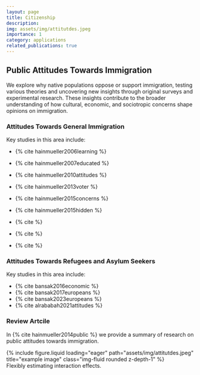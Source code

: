 ```yaml
---
layout: page
title: Citizenship
description: 
img: assets/img/attitutdes.jpeg
importance: 1
category: applications
related_publications: true
---
```



## Public Attitudes Towards Immigration

We explore why native populations oppose or support immigration, testing various theories and uncovering new insights through original surveys and experimental research. These insights contribute to the broader understanding of how cultural, economic, and sociotropic concerns shape opinions on immigration.

### Attitudes Towards General Immigration

Key studies in this area include:
- {% cite hainmueller2006learning %}
- {% cite hainmueller2007educated %}


- {% cite hainmueller2010attitudes %}
- {% cite hainmueller2013voter %}
- {% cite hainmueller2015concerns %}
- {% cite hainmueller2015hidden %}
- {% cite  %}
- {% cite  %}
- {% cite  %}

### Attitudes Towards Refugees and Asylum Seekers

Key studies in this area include:
- {% cite bansak2016economic %}
- {% cite bansak2017europeans %}
- {% cite bansak2023europeans %}
- {% cite alrababah2021attitudes %}


### Review Artcile

In {% cite hainmueller2014public %} we provide a summary of research on public attitudes towards immigration. 


<div class="row">
    <div class="col-sm mt-3 mt-md-0">
        {% include figure.liquid loading="eager" path="assets/img/attitutdes.jpeg" title="example image" class="img-fluid rounded z-depth-1" %}
    </div>
</div>
<div class="caption">
    Flexibly estimating interaction effects.
</div>


